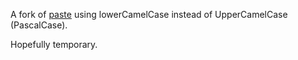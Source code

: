 A fork of [paste](https://github.com/dtolnay/paste) using lowerCamelCase instead of UpperCamelCase (PascalCase).

Hopefully temporary.
